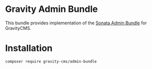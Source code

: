 # Gravity Admin Bundle

This bundle provides implementation of the [Sonata Admin Bundle](https://github.com/sonata-project/SonataAdminBundle)
for GravityCMS.

# Installation
```bash
composer require gravity-cms/admin-bundle
```